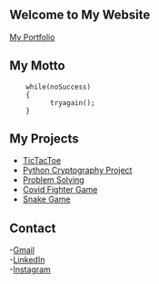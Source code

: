 ## Welcome to My Website

[My Portfolio](https://aayush1607.github.io/Portfolio/)

## My Motto
```
    while(noSuccess)
    {
          tryagain();
    } 
```

## My Projects

- [TicTacToe](https://github.com/aayush1607/TicTacToe)  
- [Python Cryptography Project](https://github.com/aayush1607/Simple-Cryptography-project-in-Python)  
- [Problem Solving](https://github.com/aayush1607/Problem-Solving)
- [Covid Fighter Game](https://github.com/aayush1607/Covid-Fighter-Game)
- [Snake Game](https://github.com/aayush1607/SnakeGame)  

## Contact

-[Gmail](mailto:auc1607@gmail.com)  
-[LinkedIn](https://www.linkedin.com/in/aayush-chodvadiya-9122b418b)  
-[Instagram](https://www.instagram.com/aayushchodvadiya_07/)

